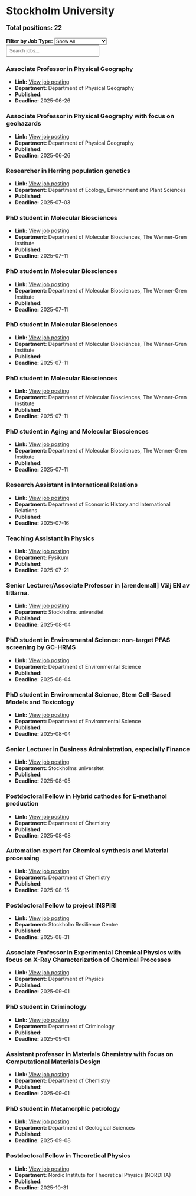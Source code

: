 # Stockholm University
<p style="font-size: 1.2em; font-weight: bold;">Total positions: 22</p>


<div id="filters" style="margin: 1em 0;">
  <label for="filterType"><strong>Filter by Job Type:</strong></label>
  <select id="filterType" style="margin-right: 1em;">
    <option value="">Show All</option>
    <option value="PhD">PhD</option>
    <option value="Postdoc/Researcher">Postdoc/Researcher</option>
    <option value="Lecturer/Professor">Lecturer/Professor</option>
    <option value="Research Engineer">Research Engineer</option>    
    <option value="Other">Other</option>
  </select>
  <input type="text" id="jobFilter" placeholder="Search jobs..." style="padding: 0.5em; width: 50%;">
</div>

<div id="jobList">
<div class="job" data-type="None" style="margin-bottom: 1.5em;">

</div>

<div class="job" data-type="Lecturer/Professor" style="margin-bottom: 1.5em;">
<h3>Associate Professor in Physical Geography</h3>

- **Link:** [View job posting](https://su.varbi.com/what:job/jobID:815132/where:4/)
- **Department:** Department of Physical Geography
- **Published:** 
- **Deadline:** 2025-06-26

</div>

<div class="job" data-type="Lecturer/Professor" style="margin-bottom: 1.5em;">
<h3>Associate Professor in Physical Geography with focus on geohazards</h3>

- **Link:** [View job posting](https://su.varbi.com/what:job/jobID:815267/where:4/)
- **Department:** Department of Physical Geography
- **Published:** 
- **Deadline:** 2025-06-26

</div>

<div class="job" data-type="Postdoc/Researcher" style="margin-bottom: 1.5em;">
<h3>Researcher in Herring population genetics</h3>

- **Link:** [View job posting](https://su.varbi.com/what:job/jobID:830572/where:4/)
- **Department:** Department of Ecology, Environment and Plant Sciences
- **Published:** 
- **Deadline:** 2025-07-03

</div>

<div class="job" data-type="PhD" style="margin-bottom: 1.5em;">
<h3>PhD student in Molecular Biosciences</h3>

- **Link:** [View job posting](https://su.varbi.com/what:job/jobID:838612/where:4/)
- **Department:** Department of Molecular Biosciences, The Wenner-Gren Institute
- **Published:** 
- **Deadline:** 2025-07-11

</div>

<div class="job" data-type="PhD" style="margin-bottom: 1.5em;">
<h3>PhD student in Molecular Biosciences</h3>

- **Link:** [View job posting](https://su.varbi.com/what:job/jobID:831665/where:4/)
- **Department:** Department of Molecular Biosciences, The Wenner-Gren Institute
- **Published:** 
- **Deadline:** 2025-07-11

</div>

<div class="job" data-type="PhD" style="margin-bottom: 1.5em;">
<h3>PhD student in Molecular Biosciences</h3>

- **Link:** [View job posting](https://su.varbi.com/what:job/jobID:834017/where:4/)
- **Department:** Department of Molecular Biosciences, The Wenner-Gren Institute
- **Published:** 
- **Deadline:** 2025-07-11

</div>

<div class="job" data-type="PhD" style="margin-bottom: 1.5em;">
<h3>PhD student in Molecular Biosciences</h3>

- **Link:** [View job posting](https://su.varbi.com/what:job/jobID:834234/where:4/)
- **Department:** Department of Molecular Biosciences, The Wenner-Gren Institute
- **Published:** 
- **Deadline:** 2025-07-11

</div>

<div class="job" data-type="PhD" style="margin-bottom: 1.5em;">
<h3>PhD student in Aging and Molecular Biosciences</h3>

- **Link:** [View job posting](https://su.varbi.com/what:job/jobID:835612/where:4/)
- **Department:** Department of Molecular Biosciences, The Wenner-Gren Institute
- **Published:** 
- **Deadline:** 2025-07-11

</div>

<div class="job" data-type="Other" style="margin-bottom: 1.5em;">
<h3>Research Assistant in International Relations</h3>

- **Link:** [View job posting](https://su.varbi.com/what:job/jobID:836371/where:4/)
- **Department:** Department of Economic History and International Relations
- **Published:** 
- **Deadline:** 2025-07-16

</div>

<div class="job" data-type="Other" style="margin-bottom: 1.5em;">
<h3>Teaching Assistant in Physics</h3>

- **Link:** [View job posting](https://su.varbi.com/what:job/jobID:833177/where:4/)
- **Department:** Fysikum
- **Published:** 
- **Deadline:** 2025-07-21

</div>

<div class="job" data-type="Lecturer/Professor" style="margin-bottom: 1.5em;">
<h3>Senior Lecturer/Associate Professor in [ärendemall] Välj EN av titlarna.</h3>

- **Link:** [View job posting](https://su.varbi.com/what:job/jobID:821547/where:4/)
- **Department:** Stockholms universitet
- **Published:** 
- **Deadline:** 2025-08-04

</div>

<div class="job" data-type="PhD" style="margin-bottom: 1.5em;">
<h3>PhD student in Environmental Science: non-target PFAS screening by GC-HRMS</h3>

- **Link:** [View job posting](https://su.varbi.com/what:job/jobID:835253/where:4/)
- **Department:** Department of Environmental Science
- **Published:** 
- **Deadline:** 2025-08-04

</div>

<div class="job" data-type="PhD" style="margin-bottom: 1.5em;">
<h3>PhD student in Environmental Science, Stem Cell-Based Models and Toxicology</h3>

- **Link:** [View job posting](https://su.varbi.com/what:job/jobID:839126/where:4/)
- **Department:** Department of Environmental Science
- **Published:** 
- **Deadline:** 2025-08-04

</div>

<div class="job" data-type="Lecturer/Professor" style="margin-bottom: 1.5em;">
<h3>Senior Lecturer in Business Administration, especially Finance</h3>

- **Link:** [View job posting](https://su.varbi.com/what:job/jobID:822481/where:4/)
- **Department:** Stockholms universitet
- **Published:** 
- **Deadline:** 2025-08-05

</div>

<div class="job" data-type="Postdoc/Researcher" style="margin-bottom: 1.5em;">
<h3>Postdoctoral Fellow in Hybrid cathodes for E-methanol production</h3>

- **Link:** [View job posting](https://su.varbi.com/what:job/jobID:835256/where:4/)
- **Department:** Department of Chemistry
- **Published:** 
- **Deadline:** 2025-08-08

</div>

<div class="job" data-type="Other" style="margin-bottom: 1.5em;">
<h3>Automation expert for Chemical synthesis and Material processing</h3>

- **Link:** [View job posting](https://su.varbi.com/what:job/jobID:831922/where:4/)
- **Department:** Department of Chemistry
- **Published:** 
- **Deadline:** 2025-08-15

</div>

<div class="job" data-type="Postdoc/Researcher" style="margin-bottom: 1.5em;">
<h3>Postdoctoral Fellow to project INSPIRI</h3>

- **Link:** [View job posting](https://su.varbi.com/what:job/jobID:834041/where:4/)
- **Department:** Stockholm Resilience Centre
- **Published:** 
- **Deadline:** 2025-08-31

</div>

<div class="job" data-type="Lecturer/Professor" style="margin-bottom: 1.5em;">
<h3>Associate Professor in Experimental Chemical Physics with focus on X-Ray Characterization of Chemical Processes</h3>

- **Link:** [View job posting](https://su.varbi.com/what:job/jobID:827506/where:4/)
- **Department:** Department of Physics
- **Published:** 
- **Deadline:** 2025-09-01

</div>

<div class="job" data-type="PhD" style="margin-bottom: 1.5em;">
<h3>PhD student in Criminology</h3>

- **Link:** [View job posting](https://su.varbi.com/what:job/jobID:831893/where:4/)
- **Department:** Department of Criminology
- **Published:** 
- **Deadline:** 2025-09-01

</div>

<div class="job" data-type="Lecturer/Professor" style="margin-bottom: 1.5em;">
<h3>Assistant professor in Materials Chemistry with focus on Computational Materials Design</h3>

- **Link:** [View job posting](https://su.varbi.com/what:job/jobID:815120/where:4/)
- **Department:** Department of Chemistry
- **Published:** 
- **Deadline:** 2025-09-01

</div>

<div class="job" data-type="PhD" style="margin-bottom: 1.5em;">
<h3>PhD student in Metamorphic petrology</h3>

- **Link:** [View job posting](https://su.varbi.com/what:job/jobID:833906/where:4/)
- **Department:** Department of Geological Sciences
- **Published:** 
- **Deadline:** 2025-09-08

</div>

<div class="job" data-type="Postdoc/Researcher" style="margin-bottom: 1.5em;">
<h3>Postdoctoral Fellow in Theoretical Physics</h3>

- **Link:** [View job posting](https://su.varbi.com/what:job/jobID:821810/where:4/)
- **Department:** Nordic Institute for Theoretical Physics (NORDITA)
- **Published:** 
- **Deadline:** 2025-10-31
</div></div>

<script>
document.addEventListener("DOMContentLoaded", function () {
  const typeSelect = document.getElementById('filterType');
  const textInput = document.getElementById('jobFilter');
  const jobBlocks = document.querySelectorAll('.job');

  function updateDisplay() {
    const selected = typeSelect.value.toLowerCase();
    const query = textInput.value.toLowerCase();

    jobBlocks.forEach(job => {
      const jobType = (job.dataset.type || "").toLowerCase();
      const matchesType = !selected || jobType === selected;
      const matchesQuery = job.textContent.toLowerCase().includes(query);
      job.style.display = (matchesType && matchesQuery) ? '' : 'none';
    });
  }

  typeSelect.addEventListener('change', updateDisplay);
  textInput.addEventListener('input', updateDisplay);
});
</script>
